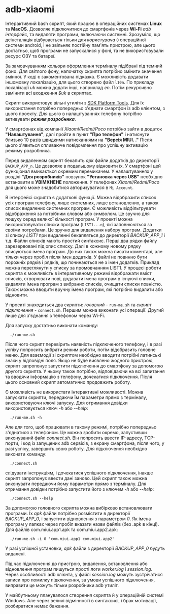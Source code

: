 # adb-xiaomi
Інтерактивний bash скрипт, який працює в операційних системах **Linux** та **MacOS**. Дозволяє підключитися до смартфонів через **Wi-Fi** *adb інтерфейс*, та видаляти програми, включаючи системні.
Зрозуміло, що деінсталяція відбувається тільки для *користувача* `0` операційної системи android, і не звільняє постійну пам'ять пристрою,
але цього достатньо, щоб програми не запускалися у фоні, та не використовували ресурс ОЗУ та батареї.

За замовчуванням кольори оформлення терміналу підібрані під темний фоно. Для світлого фону, напочатку скрипта потрібно змінити значення змінної. У коді є закоментована підказка.
Є можливість додавати іншомовну локалізацію, для цього створено файл `l10n`. По прикладу локалізації *uk* можна додати інші, наприклад *en*. Потім рекурсивно замінити всі входження *$uk* в скриптах.

Скрипт використовує вільні утиліти з [SDK Platform Tools](https://developer.android.com/studio/releases/platform-tools). Для їх використання потрібно попередньо з'єднати смартфон із adb клієнтом, з цього проекту.
Для цього в налаштуваннях телефону потрібно активувати ***режим розробника***.

У смартфонах від компанії *Xiaomi/Redmi/Poco* потрібно зайти в додаток **"Налаштування"**, далі пройти в пункт **"Про телефон"** і натиснути близько 10 разів швидкими натисканнями на **"Версія MIUI. ."** Після цього з'явиться спливаюче повідомлення про успішну активацію режиму розробника.

Перед видаленням скрипт бекапить *apk* файли додатків до директорії `BACKUP_APP_n`. Це дозволяє в подальшому відновити їх. У смартфоні цей функціонал вмикається окремим перемикачем. У налаштуваннях у розділі **"Для розробників"** повзунок **"Установка через USB"** необхідно встановити в **УВІМКНЕНЕ** положення. У телефонах *Xiaomi/Redmi/Poco* для цього може знадобитися авторизуватися в `Mi Account`.

В інтерфейсі скрипта є додаткові функції. Можна відобразити список усіх програм телефону, лише системних, лише встановлених, а також список видалених системних програм.
Є можливість відфільтрувати відображення за потрібним словом або символом. Це зручно для пошуку серед великої кількості програм.
У проекті можна використовувати списки програм (`LIST1...n`), які заповнюються за своїми потребами. Це зручно для видалення набору програм. Додатки зі списку *LIST1* при видаленні бекапляться до директорії *BACKUP_APP_1* і т.д. Файли списків мають простий синтаксис. Перші два рядки файлу зарезервовані під опис списку. Далі в кожному новому рядку вписуються імена програм. До них також можна писати коментарі, але тільки через пробіл після імен додатків. У файлі не повинно бути порожніх рядків і рядків, що починаються не з імен додатків. Приклад можна переглянути у списку за промовчанням LIST1.
У процесі роботи скрипта є можливість в інтерактивному режимі відображати вміст списків, створювати нові, додавати імена програм в існуючі списки, видаляти імена програм з вибраних списків, очищати списки повністю.
Також можна вводити вручну імена програм, які потрібно видалити або відновити.

У проекті знаходиться два скрипти: *головний* - `run-me.sh` та *скрипт підключення* - `connect.sh`. Першим можна виконати усі операції. Другий лише для з'єднання з телефоном через Wi-Fi.

Для запуску достатньо виконати команду:
```
  ./run-me.sh
```
Після чого скрипт перевірить наявність підключеного телефону, і в разі успіху попросить вибрати режим роботи, потім відобразить головне меню.
Для взаємодії зі скриптом необхідно вводити потрібні латинські знаки у відповідні поля.
Якщо не буде виявлено жодного пристрою, скрипт запропонує запустити підключення до смартфону за допомогою другого скрипта.
У ньому також потрібно, відповідаючи на всі запитання та вводячи інформацію з телефону, дочекатися підключення. Після цього основний скрипт автоматично продовжить роботу.

Є можливість не використати інтерактивні можливості. Можна запускати скрипти, передаючи їм параметри прямо з терміналу, використовуючи ключі запуску.
Для отримання довідки використовується ключ *-h* або *--help*:
```
  ./run-me.sh -h
```
Але для того, щоб працювати в такому режимі, потрібно попередньо з'єднатися з телефоном. Це можна зробити окремо, запустивши виконуваний файл *connect.sh*.
Він попросить ввести IP-адресу, TCP-порти, і код із запущених adb сервісів, з екрану смартфона, після чого, у разі успіху, завершить свою роботу. Для підключення необхідно виконати команду:
```
  ./connect.sh
```
слідувати інструкціям, і дочекатися успішного підключення, інакше скрипт запропонує ввести дані заново.
Цей скрипт також можна виконувати передаючи йому параметри прямо з терміналу. Для отримання довідки потрібно запустити його з ключем *-h* або *--help*:
```
  ./connect.sh --help
```
За допомогою головного скрипта можна вибірково встановлювати програми. Їх *apk* файли потрібно розмістити в директорії *BACKUP_APP_0*, і запустити відновлення з параметром *0*. Як імена програм у лапках через пробіл вказати назви файлів (без .apk в кінці). Для файлів com.miui.app1.apk та com.miui.app2.apk:
```
  ./run-me.sh -i 0 'com.miui.app1 com.miui.app2'
```
У разі успішної установки, *apk* файли з директорії *BACKUP_APP_0* будуть видалені.

Під час підключення до пристрою, видалення, встановлення або відновлення програм пишуться прості логи *worker.log* і *session.log*.
Через особливості adb клієнта, у файлі *session.log* можуть зустрічатися записи про помилку підключення, за умови успішного підключення, виправити це можуть тільки розробники adb утиліт.

У майбутньому планувалося створення скрипта й у операційній системі Windows. Але через великі відмінності в синтаксисі, і брак мотивації, розбиратися немає бажання.
